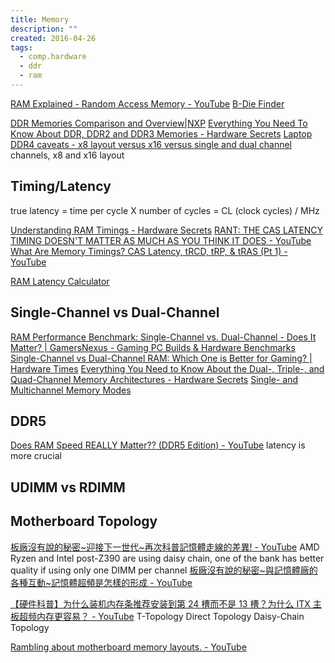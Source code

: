 ```yaml
---
title: Memory
description: ""
created: 2016-04-26
tags:
  - comp.hardware
  - ddr
  - ram
---
```


[RAM Explained - Random Access Memory - YouTube](https://www.youtube.com/watch?v=PVad0c2cljo)
[B-Die Finder](https://benzhaomin.github.io/bdiefinder/)

[DDR Memories Comparison and Overview|NXP](http://www.nxp.com/pages/ddr-memories-comparison-and-overview:784_LPBB_DDR)
[Everything You Need To Know About DDR, DDR2 and DDR3 Memories - Hardware Secrets](http://www.hardwaresecrets.com/everything-you-need-to-know-about-ddr-ddr2-and-ddr3-memories/)
[Laptop DDR4 caveats - x8 layout versus x16 versus single and dual channel](https://rk.edu.pl/en/laptop-ddr4-caveats-x8-layout-versus-x16-versus-single-and-dual-channel/) channels, x8 and x16 layout

## Timing/Latency

true latency
= time per cycle X number of cycles
= CL (clock cycles) / MHz

[Understanding RAM Timings - Hardware Secrets](http://www.hardwaresecrets.com/understanding-ram-timings/)
[RANT: THE CAS LATENCY TIMING DOESN'T MATTER AS MUCH AS YOU THINK IT DOES - YouTube](https://www.youtube.com/watch?v=pgb8N23tsfA)
[What Are Memory Timings? CAS Latency, tRCD, tRP, & tRAS (Pt 1) - YouTube](https://www.youtube.com/watch?v=o59V3_4NvPM)

[RAM Latency Calculator](https://notkyon.moe/ram-latency2.htm)

## Single-Channel vs Dual-Channel

[RAM Performance Benchmark: Single-Channel vs. Dual-Channel - Does It Matter? | GamersNexus - Gaming PC Builds & Hardware Benchmarks](https://www.gamersnexus.net/guides/1349-ram-how-dual-channel-works-vs-single-channel?showall=1)
[Single-Channel vs Dual-Channel RAM: Which One is Better for Gaming? | Hardware Times](https://www.hardwaretimes.com/single-channel-vs-dual-channel-ram-which-one-is-better-for-gaming/)
[Everything You Need to Know About the Dual-, Triple-, and Quad-Channel Memory Architectures - Hardware Secrets](http://www.hardwaresecrets.com/everything-you-need-to-know-about-the-dual-triple-and-quad-channel-memory-architectures/)
[Single- and Multichannel Memory Modes](https://www.intel.com/content/www/us/en/support/articles/000005657/boards-and-kits.html)

## DDR5

[Does RAM Speed REALLY Matter?? (DDR5 Edition) - YouTube](https://www.youtube.com/watch?v=b-WFetQjifc)
latency is more crucial

## UDIMM vs RDIMM

## Motherboard Topology

[板廠沒有說的秘密~迎接下一世代~再次科普記憶體走線的差異! - YouTube](https://www.youtube.com/watch?v=Ypg4WP0tr7Y) AMD Ryzen and Intel post-Z390 are using daisy chain, one of the bank has better quality if using only one DIMM per channel
[板廠沒有說的秘密~與記憶體廠的各種互動~記憶體超頻是怎樣的形成 - YouTube](https://www.youtube.com/watch?v=sum0GRK9jTY)

[【硬件科普】为什么装机内存条推荐安装到第 24 槽而不是 13 槽？为什么 ITX 主板超频内存更容易？ - YouTube](https://www.youtube.com/watch?v=aRZcm4WvJEc)
T-Topology
Direct Topology
Daisy-Chain Topology

[Rambling about motherboard memory layouts. - YouTube](https://www.youtube.com/watch?v=3vQwGGbW1AE)
